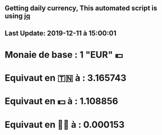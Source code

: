 ## Getting daily currency, This automated script is using [jq](https://stedolan.github.io/jq/)
## Last Update:  2019-12-11 à 15:00:01
 # Monaie de base : 1 "EUR" 💶 
 # Equivaut en 🇹🇳 à :  3.165743 
 # Equivaut en 💵 à : 1.108856
 # Equivaut en 🐱‍💻 à :  0.000153
